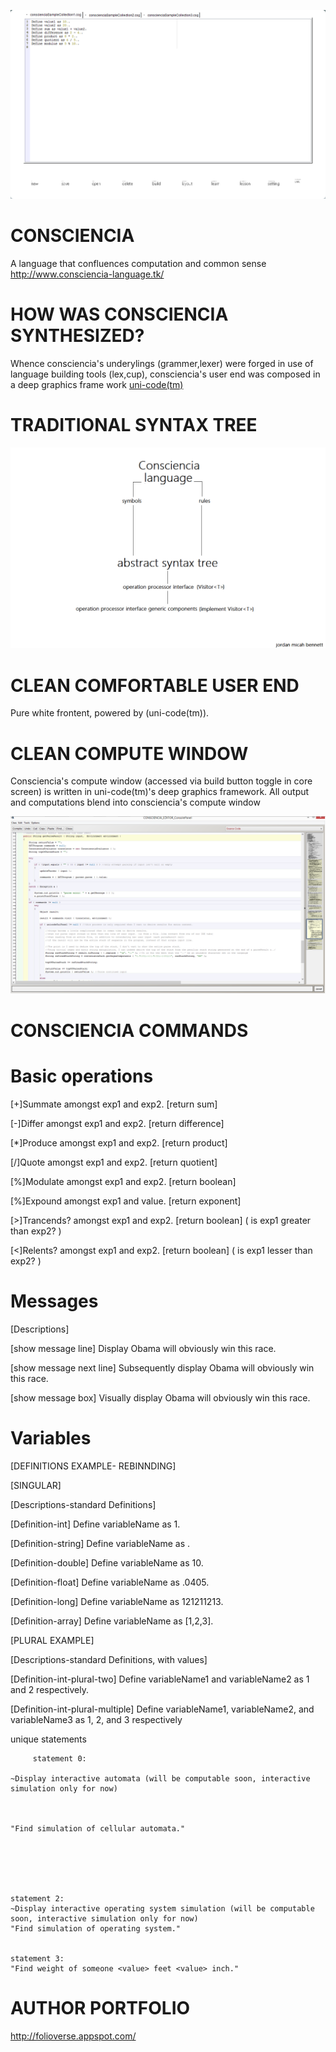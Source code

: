 
![alt text](https://github.com/JordanMicahBennett/CONSCIENCIA/blob/master/source-code/data/images/captures/0.png)






CONSCIENCIA
===========
A language that confluences computation and common sense
http://www.consciencia-language.tk/




HOW WAS CONSCIENCIA SYNTHESIZED? 
===========
Whence consciencia's underylings (grammer,lexer)
were forged in use of language building tools (lex,cup), 
consciencia's user end was composed in a deep graphics frame work [uni-code(tm)](https://github.com/JordanMicahBennett/UNI_CODE-DEEP-UI-ENGINE)


TRADITIONAL SYNTAX TREE
===========
![Alt text](https://github.com/JordanMicahBennett/CONSCIENCIA/blob/master/source-code/data/images/captures/2.png)





CLEAN COMFORTABLE USER END
===========
Pure white frontent, powered by (uni-code(tm)).




CLEAN COMPUTE WINDOW
===========
Consciencia's compute window (accessed via build button toggle in core screen)
is written in uni-code(tm)'s deep graphics framework. 
All output and computations blend into consciencia's compute window



![Alt text](https://github.com/JordanMicahBennett/CONSCIENCIA/blob/master/source-code/data/images/captures/1.png)




CONSCIENCIA COMMANDS
===========

Basic operations
===========

[+]Summate amongst exp1 and exp2. [return sum]

[-]Differ amongst exp1 and exp2. [return difference]

[*]Produce amongst exp1 and exp2.  [return product]

[/]Quote amongst exp1 and exp2. [return quotient]

[%]Modulate amongst exp1 and exp2. [return boolean] 

[%]Expound amongst exp1 and value. [return exponent] 

[>]Trancends? amongst exp1 and exp2. [return boolean] ( is exp1 greater than exp2? )

[<]Relents? amongst exp1 and exp2. [return boolean] ( is exp1 lesser than exp2? )
  
Messages
===========

 [Descriptions]
 
 [show message line] Display Obama will obviously win this race.
 
 [show message next line] Subsequently display Obama will obviously win this race.
 
 [show message box] Visually display Obama will obviously win this race.


  
Variables
===========

 [DEFINITIONS EXAMPLE- REBINNDING]
 
 [SINGULAR]
 
 [Descriptions-standard Definitions]
 
 [Definition-int] Define variableName as 1.
 
 [Definition-string] Define variableName as <value>.
	
 [Definition-double] Define variableName as 10.
 
 [Definition-float] Define variableName as .0405.
 
 
 [Definition-long] Define variableName as 121211213.
 
 [Definition-array] Define variableName as [1,2,3].
 
 
 [PLURAL EXAMPLE]
 
 [Descriptions-standard Definitions, with values]
 
 [Definition-int-plural-two] Define variableName1 and variableName2 as 1 and 2 respectively.
 
 [Definition-int-plural-multiple] Define variableName1, variableName2, and variableName3 as 1, 2, and 3 respectively
 

unique statements	

         statement 0:
	
	~Display interactive automata (will be computable soon, interactive simulation only for now)
	
	
	
	"Find simulation of cellular automata."


	
	


	statement 2:
	~Display interactive operating system simulation (will be computable soon, interactive simulation only for now)
	"Find simulation of operating system."
	
	
	statement 3:
	"Find weight of someone <value> feet <value> inch."





AUTHOR PORTFOLIO
============================================
http://folioverse.appspot.com/
